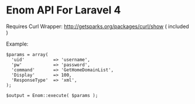 Enom API For Laravel 4
======================
Requires Curl Wrapper: http://getsparks.org/packages/curl/show ( included )

Example:

    $params = array(
      'uid'           => 'username',
      'pw'            => 'password',
      'command'       => 'GetHomeDomainList',
      'Display'       => 100,
      'ResponseType'  => 'xml',
    );

    $output = Enom::execute( $params );
